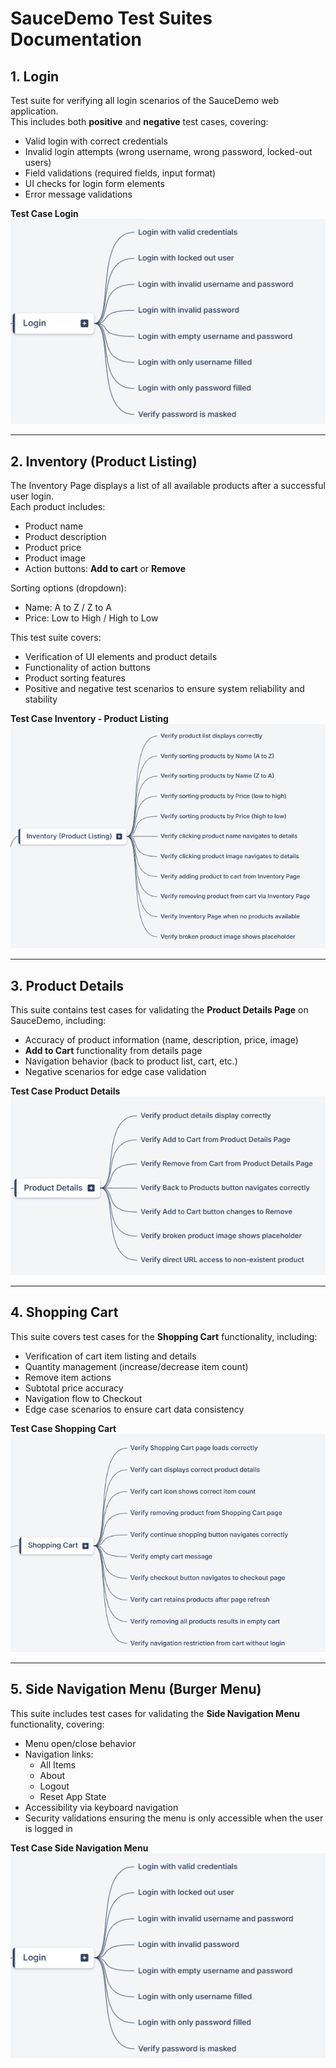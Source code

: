 # SauceDemo Test Suites Documentation

## 1. Login
Test suite for verifying all login scenarios of the SauceDemo web application.  
This includes both **positive** and **negative** test cases, covering:
- Valid login with correct credentials  
- Invalid login attempts (wrong username, wrong password, locked-out users)  
- Field validations (required fields, input format)  
- UI checks for login form elements  
- Error message validations  
  
**Test Case Login**  
![Test Case Login Screenshot](Assets/login.png)  

---

## 2. Inventory (Product Listing)
The Inventory Page displays a list of all available products after a successful user login.  
Each product includes:
- Product name  
- Product description  
- Product price  
- Product image  
- Action buttons: **Add to cart** or **Remove**  

Sorting options (dropdown):
- Name: A to Z / Z to A  
- Price: Low to High / High to Low  

This test suite covers:
- Verification of UI elements and product details  
- Functionality of action buttons  
- Product sorting features  
- Positive and negative test scenarios to ensure system reliability and stability  
  
**Test Case Inventory - Product Listing**  
![Test Case Inventory Screenshot](Assets/inventory.png)  

---

## 3. Product Details
This suite contains test cases for validating the **Product Details Page** on SauceDemo, including:
- Accuracy of product information (name, description, price, image)  
- **Add to Cart** functionality from details page  
- Navigation behavior (back to product list, cart, etc.)  
- Negative scenarios for edge case validation  
  
**Test Case Product Details**  
![Test Case Product Details Screenshot](Assets/product_detail.png)  

---

## 4. Shopping Cart
This suite covers test cases for the **Shopping Cart** functionality, including:
- Verification of cart item listing and details  
- Quantity management (increase/decrease item count)  
- Remove item actions  
- Subtotal price accuracy  
- Navigation flow to Checkout  
- Edge case scenarios to ensure cart data consistency  
  
**Test Case Shopping Cart**  
![Test Case Shopping Cart Screenshot](Assets/shopping_cart.png)  

---

## 5. Side Navigation Menu (Burger Menu)
This suite includes test cases for validating the **Side Navigation Menu** functionality, covering:
- Menu open/close behavior  
- Navigation links:
  - All Items  
  - About  
  - Logout  
  - Reset App State  
- Accessibility via keyboard navigation  
- Security validations ensuring the menu is only accessible when the user is logged in  
  
**Test Case Side Navigation Menu**  
![Test Case Side Navigation Menu Screenshot](Assets/login.png)  
